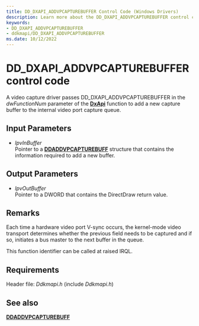 ```yaml
---
title: DD_DXAPI_ADDVPCAPTUREBUFFER Control Code (Windows Drivers)
description: Learn more about the DD_DXAPI_ADDVPCAPTUREBUFFER control code.
keywords:
- DD_DXAPI_ADDVPCAPTUREBUFFER
- ddkmapi/DD_DXAPI_ADDVPCAPTUREBUFFER
ms.date: 10/12/2022
---
```


# DD\_DXAPI\_ADDVPCAPTUREBUFFER control code

A video capture driver passes DD\_DXAPI\_ADDVPCAPTUREBUFFER in the *dwFunctionNum* parameter of the [**DxApi**](nf-dxapi-dxapi.md) function to add a new capture buffer to the internal video port capture queue.

## Input Parameters

- *lpvInBuffer*  
    Pointer to a [**DDADDVPCAPTUREBUFF**](/windows/win32/api/ddkmapi/ns-ddkmapi-ddaddvpcapturebuff) structure that contains the information required to add a new buffer.

## Output Parameters

- *lpvOutBuffer*  
    Pointer to a DWORD that contains the DirectDraw return value.

## Remarks

Each time a hardware video port V-sync occurs, the kernel-mode video transport determines whether the previous field needs to be captured and if so, initiates a bus master to the next buffer in the queue.

This function identifier can be called at raised IRQL.

## Requirements

Header file: *Ddkmapi.h* (include *Ddkmapi.h*)

## See also

[**DDADDVPCAPTUREBUFF**](/windows/win32/api/ddkmapi/ns-ddkmapi-ddaddvpcapturebuff)

